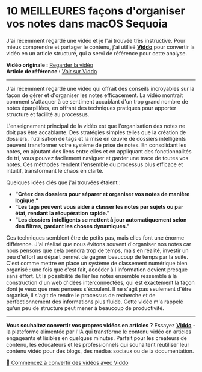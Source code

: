 # 10 MEILLEURES façons d'organiser vos notes dans macOS Sequoia

J'ai récemment regardé une vidéo et je l'ai trouvée très instructive. Pour mieux comprendre et partager le contenu, j'ai utilisé **[Viddo](https://viddo.pro/)** pour convertir la vidéo en un article structuré, qui a servi de référence pour cette analyse.

**Vidéo originale :** [Regarder la vidéo](https://www.youtube.com/watch?v=zN45Rq6toiU)  
**Article de référence :** [Voir sur Viddo](https://viddo.pro/zh/video-result/b8605efd-4c08-4e4a-a1b7-be044ac6e59c)

---

J'ai récemment regardé une vidéo qui offrait des conseils incroyables sur la façon de gérer et d'organiser les notes efficacement. La vidéo montrait comment s'attaquer à ce sentiment accablant d'un trop grand nombre de notes éparpillées, en offrant des techniques pratiques pour apporter structure et facilité au processus.

L'enseignement principal de la vidéo est que l'organisation des notes ne doit pas être accablante. Des stratégies simples telles que la création de dossiers, l'utilisation de tags et la mise en œuvre de dossiers intelligents peuvent transformer votre système de prise de notes. En consolidant les notes, en ajoutant des liens entre elles et en appliquant des fonctionnalités de tri, vous pouvez facilement naviguer et garder une trace de toutes vos notes. Ces méthodes rendent l'ensemble du processus plus efficace et intuitif, transformant le chaos en clarté.

Quelques idées clés que j'ai trouvées étaient :

- **"Créez des dossiers pour séparer et organiser vos notes de manière logique."**
- **"Les tags peuvent vous aider à classer les notes par sujets ou par état, rendant la récupération rapide."**
- **"Les dossiers intelligents se mettent à jour automatiquement selon des filtres, gardant les choses dynamiques."**

Ces techniques semblent être de petits pas, mais elles font une énorme différence. J'ai réalisé que nous évitons souvent d'organiser nos notes car nous pensons que cela prendra trop de temps, mais en réalité, investir un peu d'effort au départ permet de gagner beaucoup de temps par la suite. C'est comme mettre en place un système de classement numérique bien organisé : une fois que c'est fait, accéder à l'information devient presque sans effort. Et la possibilité de lier les notes ensemble ressemble à la construction d'un web d'idées interconnectées, qui est exactement la façon dont je veux que mes pensées s'écoulent. Il ne s'agit pas seulement d'être organisé, il s'agit de rendre le processus de recherche et de perfectionnement des informations plus fluide. Cette vidéo m'a rappelé qu'un peu de structure peut mener à beaucoup de productivité.

---

**Vous souhaitez convertir vos propres vidéos en articles ?** Essayez **[Viddo](https://viddo.pro/)** - la plateforme alimentée par l'IA qui transforme le contenu vidéo en articles engageants et lisibles en quelques minutes. Parfait pour les créateurs de contenu, les éducateurs et les professionnels qui souhaitent réutiliser leur contenu vidéo pour des blogs, des médias sociaux ou de la documentation.

[🚀 Commencez à convertir des vidéos avec Viddo](https://viddo.pro/)
